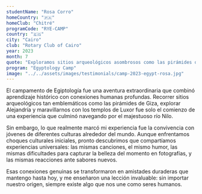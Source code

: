 ```yaml
---
studentName: "Rosa Corro"
homeCountry: "🇵🇦"
homeClub: "Chitré"
programCode: "RYE-CAMP"
country: "🇪🇬"
city: "Cairo"
club: "Rotary Club of Cairo"
year: 2023
month: 7
quote: "Exploramos sitios arqueológicos asombrosos como las pirámides de Giza, Alejandría y los templos de Luxor, y terminamos con un crucero por el Nilo, entre paisajes y atardeceres inolvidables. Pero lo más impactante fue convivir con jóvenes de todo el mundo. A pesar de los choques culturales, descubrimos experiencias universales que nos unían: canciones que todos conocíamos, bromas compartidas, desafíos al capturar la belleza del viaje en fotos, reacciones a nuevos sabores, y risas bajo el calor del desierto. De esas conexiones nacieron amistades que aún conservo, recordándome que, sin importar de dónde vengamos, siempre hay algo que nos une."
program: "Egyptology Camp"
image: "../../assets/images/testimonials/camp-2023-egypt-rosa.jpg"
---
```


El campamento de Egiptología fue una aventura extraordinaria que combinó aprendizaje histórico con conexiones humanas profundas. Recorrer sitios arqueológicos tan emblemáticos como las pirámides de Giza, explorar Alejandría y maravillarnos con los templos de Luxor fue solo el comienzo de una experiencia que culminó navegando por el majestuoso río Nilo.

Sin embargo, lo que realmente marcó mi experiencia fue la convivencia con jóvenes de diferentes culturas alrededor del mundo. Aunque enfrentamos choques culturales iniciales, pronto descubrimos que compartíamos experiencias universales: las mismas canciones, el mismo humor, las mismas dificultades para capturar la belleza del momento en fotografías, y las mismas reacciones ante sabores nuevos.

Esas conexiones genuinas se transformaron en amistades duraderas que mantengo hasta hoy, y me enseñaron una lección invaluable: sin importar nuestro origen, siempre existe algo que nos une como seres humanos.